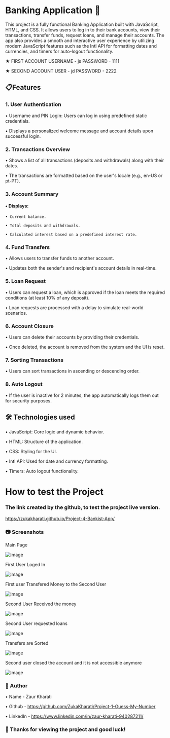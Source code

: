 # Banking Application 🏦

This project is a fully functional Banking Application built with JavaScript, HTML, and CSS. It allows users to log in to their bank accounts, view their transactions, transfer funds, request loans, and manage their accounts. The app also provides a smooth and interactive user experience by utilizing modern JavaScript features such as the Intl API for formatting dates and currencies, and timers for auto-logout functionality.

★ FIRST ACCOUNT
USERNAME - js
PASSWORD - 1111

★ SECOND ACCOUNT
USER - jd
PASSWORD - 2222

## 📋Features

### 1. User Authentication

• Username and PIN Login: Users can log in using predefined static credentials.

• Displays a personalized welcome message and account details upon successful login.

### 2. Transactions Overview

• Shows a list of all transactions (deposits and withdrawals) along with their dates.

• The transactions are formatted based on the user's locale (e.g., en-US or pt-PT).

### 3. Account Summary

#### • Displays:

    • Current balance.

    • Total deposits and withdrawals.

    • Calculated interest based on a predefined interest rate.

### 4. Fund Transfers

• Allows users to transfer funds to another account.

• Updates both the sender's and recipient's account details in real-time.

### 5. Loan Request

• Users can request a loan, which is approved if the loan meets the required conditions (at least 10% of any deposit).

• Loan requests are processed with a delay to simulate real-world scenarios.

### 6. Account Closure

• Users can delete their accounts by providing their credentials.

• Once deleted, the account is removed from the system and the UI is reset.

### 7. Sorting Transactions

• Users can sort transactions in ascending or descending order.

### 8. Auto Logout

• If the user is inactive for 2 minutes, the app automatically logs them out for security purposes.

## 🛠️ Technologies used

• JavaScript: Core logic and dynamic behavior.

• HTML: Structure of the application.

• CSS: Styling for the UI.

• Intl API: Used for date and currency formatting.

• Timers: Auto logout functionality.

# How to test the Project

### The link created by the github, to test the project live version.

https://zukakharati.github.io/Project-4-Bankist-App/

### 📷 Screenshots

Main Page

![image](https://github.com/user-attachments/assets/6fde91ae-fc45-4fcb-99fb-d315cb2257d6)

First User Loged In

![image](https://github.com/user-attachments/assets/8b8026e8-8e61-4145-945b-240fad668969)

First user Transfered Money to the Second User

![image](https://github.com/user-attachments/assets/1459328c-71f0-449b-9198-deab6c5165c7)

Second User Received the money

![image](https://github.com/user-attachments/assets/76a10b01-8bed-43b2-ac66-e8811655633a)

Second User requested loans

![image](https://github.com/user-attachments/assets/7f258e6d-63cd-42db-b927-9fb7e1b72a8b)

Transfers are Sorted 

![image](https://github.com/user-attachments/assets/06fb24f9-4227-4c00-bc68-473ed44c85f6)

Second user closed the account and it is not accessible anymore

![image](https://github.com/user-attachments/assets/aa566bd9-4265-4cfd-9191-8187168930c0)

### 📝 Author
• Name - Zaur Kharati

• Github - https://github.com/ZukaKharati/Project-1-Guess-My-Number

• LinkedIn - https://www.linkedin.com/in/zaur-kharati-940287211/


### 🎉 Thanks for viewing the project and good luck!




